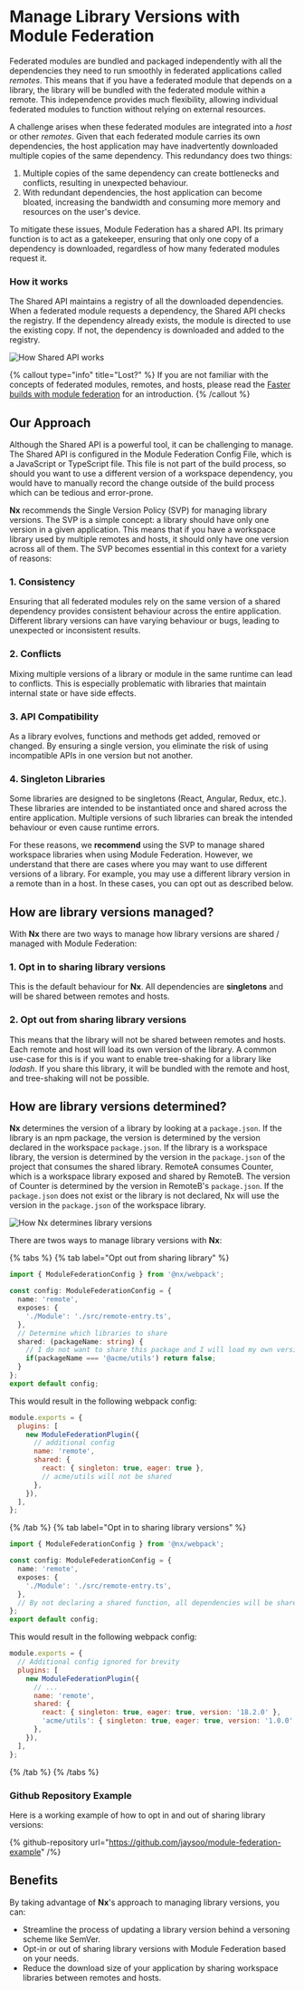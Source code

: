 # Manage Library Versions with Module Federation

Federated modules are bundled and packaged independently with all the dependencies they need to run smoothly in federated applications called _remotes_. This means that if you have a federated module that depends on a library, the library will be bundled with the federated module within a remote. This independence provides much flexibility, allowing individual federated modules to function without relying on external resources.

A challenge arises when these federated modules are integrated into a _host_ or other _remotes_. Given that each federated module carries its own dependencies, the host application may have inadvertently downloaded multiple copies of the same dependency. This redundancy does two things:

1. Multiple copies of the same dependency can create bottlenecks and conflicts, resulting in unexpected behaviour.
2. With redundant dependencies, the host application can become bloated, increasing the bandwidth and consuming more memory and resources on the user's device.

To mitigate these issues, Module Federation has a shared API. Its primary function is to act as a gatekeeper, ensuring that only one copy of a dependency is downloaded, regardless of how many federated modules request it.

### How it works

The Shared API maintains a registry of all the downloaded dependencies. When a federated module requests a dependency, the Shared API checks the registry. If the dependency already exists, the module is directed to use the existing copy. If not, the dependency is downloaded and added to the registry.

![How Shared API works](/shared/concepts/module-federation/shared-api.png)

{% callout type="info" title="Lost?" %}
If you are not familiar with the concepts of federated modules, remotes, and hosts, please read the [Faster builds with module federation](/concepts/module-federation/faster-builds-with-module-federation) for an introduction.
{% /callout %}

## Our Approach

Although the Shared API is a powerful tool, it can be challenging to manage. The Shared API is configured in the Module Federation Config File, which is a JavaScript or TypeScript file. This file is not part of the build process, so should you want to use a different version of a workspace dependency, you would have to manually record the change outside of the build process which can be tedious and error-prone.

**Nx** recommends the Single Version Policy (SVP) for managing library versions. The SVP is a simple concept: a library should have only one version in a given application. This means that if you have a workspace library used by multiple remotes and hosts, it should only have one version across all of them. The SVP becomes essential in this context for a variety of reasons:

### 1. Consistency

Ensuring that all federated modules rely on the same version of a shared dependency provides consistent behaviour across the entire application. Different library versions can have varying behaviour or bugs, leading to unexpected or inconsistent results.

### 2. Conflicts

Mixing multiple versions of a library or module in the same runtime can lead to conflicts. This is especially problematic with libraries that maintain internal state or have side effects.

### 3. API Compatibility

As a library evolves, functions and methods get added, removed or changed. By ensuring a single version, you eliminate the risk of using incompatible APIs in one version but not another.

### 4. Singleton Libraries

Some libraries are designed to be singletons (React, Angular, Redux, etc.). These libraries are intended to be instantiated once and shared across the entire application. Multiple versions of such libraries can break the intended behaviour or even cause runtime errors.

For these reasons, we **recommend** using the SVP to manage shared workspace libraries when using Module Federation. However, we understand that there are cases where you may want to use different versions of a library. For example, you may use a different library version in a remote than in a host. In these cases, you can opt out as described below.

## How are library versions managed?

With **Nx** there are two ways to manage how library versions are shared / managed with Module Federation:

### 1. Opt in to sharing library versions

This is the default behaviour for **Nx**. All dependencies are **singletons** and will be shared between remotes and hosts.

### 2. Opt out from sharing library versions

This means that the library will not be shared between remotes and hosts. Each remote and host will load its own version of the library.
A common use-case for this is if you want to enable tree-shaking for a library like _lodash_. If you share this library, it will be bundled with the remote and host, and tree-shaking will not be possible.

## How are library versions determined?

**Nx** determines the version of a library by looking at a `package.json`. If the library is an npm package, the version is determined by the version declared in the workspace `package.json`. If the library is a workspace library, the version is determined by the version in the `package.json` of the project that consumes the shared library. RemoteA consumes Counter, which is a workspace library exposed and shared by RemoteB. The version of Counter is determined by the version in RemoteB's `package.json`. If the `package.json` does not exist or the library is not declared, Nx will use the version in the `package.json` of the workspace library.

![How Nx determines library versions](/shared/concepts/module-federation/nx-library-version.png)

There are twos ways to manage library versions with **Nx**:

{% tabs %}
{% tab label="Opt out from sharing library" %}

```ts {% fileName="remote/module-federation.config.ts" %}
import { ModuleFederationConfig } from '@nx/webpack';

const config: ModuleFederationConfig = {
  name: 'remote',
  exposes: {
    './Module': './src/remote-entry.ts',
  },
  // Determine which libraries to share
  shared: (packageName: string) {
    // I do not want to share this package and I will load my own version
    if(packageName === '@acme/utils') return false;
  }
};
export default config;
```

This would result in the following webpack config:

```js {% fileName="webpack.config.js" %}
module.exports = {
  plugins: [
    new ModuleFederationPlugin({
      // additional config
      name: 'remote',
      shared: {
        react: { singleton: true, eager: true },
        // acme/utils will not be shared
      },
    }),
  ],
};
```

{% /tab %}
{% tab label="Opt in to sharing library versions" %}

```ts {% fileName="remote/module-federation.config.ts" %}
import { ModuleFederationConfig } from '@nx/webpack';

const config: ModuleFederationConfig = {
  name: 'remote',
  exposes: {
    './Module': './src/remote-entry.ts',
  },
  // By not declaring a shared function, all dependencies will be shared
};
export default config;
```

This would result in the following webpack config:

```js {% fileName="webpack.config.js" %}
module.exports = {
  // Additional config ignored for brevity
  plugins: [
    new ModuleFederationPlugin({
      // ...
      name: 'remote',
      shared: {
        react: { singleton: true, eager: true, version: '18.2.0' },
        'acme/utils': { singleton: true, eager: true, version: '1.0.0' }, // <--- This version is determined by the logic discussed earlier
      },
    }),
  ],
};
```

{% /tab %}
{% /tabs %}

### Github Repository Example

Here is a working example of how to opt in and out of sharing library versions:

{% github-repository url="https://github.com/jaysoo/module-federation-example" /%}

## Benefits

By taking advantage of **Nx**'s approach to managing library versions, you can:

- Streamline the process of updating a library version behind a versoning scheme like SemVer.
- Opt-in or out of sharing library versions with Module Federation based on your needs.
- Reduce the download size of your application by sharing workspace libraries between remotes and hosts.
